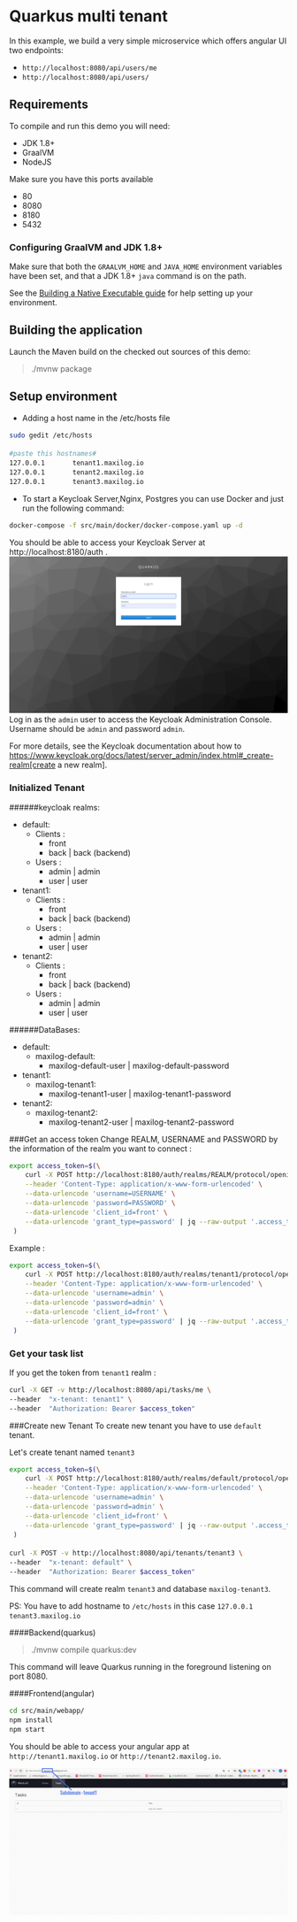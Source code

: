 # Quarkus multi tenant

In this example, we build a very simple microservice which offers angular UI two endpoints:
* `http://localhost:8080/api/users/me`
* `http://localhost:8080/api/users/`


## Requirements

To compile and run this demo you will need:
- JDK 1.8+
- GraalVM
- NodeJS

Make sure you have this ports available
- 80
- 8080
- 8180
- 5432

### Configuring GraalVM and JDK 1.8+

Make sure that both the `GRAALVM_HOME` and `JAVA_HOME` environment variables have
been set, and that a JDK 1.8+ `java` command is on the path.

See the [Building a Native Executable guide](https://quarkus.io/guides/building-native-image)
for help setting up your environment.


## Building the application

Launch the Maven build on the checked out sources of this demo:

> ./mvnw package

## Setup environment
* Adding a host name in the /etc/hosts file
```bash
sudo gedit /etc/hosts

#paste this hostnames#
127.0.0.1       tenant1.maxilog.io
127.0.0.1       tenant2.maxilog.io
127.0.0.1       tenant3.maxilog.io
```

* To start a Keycloak Server,Nginx, Postgres  you can use Docker and just run the following command:
```bash
docker-compose -f src/main/docker/docker-compose.yaml up -d
```

You should be able to access your Keycloak Server at http://localhost:8180/auth .
![test](login.png)
Log in as the `admin` user to access the Keycloak Administration Console.
Username should be `admin` and password `admin`.

For more details, see the Keycloak documentation about how to https://www.keycloak.org/docs/latest/server_admin/index.html#_create-realm[create a new realm].



### Initialized Tenant

######keycloak realms:
  - default:
    - Clients : 
      - front
      - back | back (backend)
    - Users : 
      - admin | admin
      - user | user 
  - tenant1:
    - Clients : 
      - front
      - back | back (backend)
    - Users : 
      - admin | admin
      - user | user  
  - tenant2:
    - Clients : 
      - front
      - back | back (backend)
    - Users : 
      - admin | admin
      - user | user  

######DataBases:
  - default:
    - maxilog-default: 
      - maxilog-default-user | maxilog-default-password
  - tenant1:
    - maxilog-tenant1: 
      - maxilog-tenant1-user | maxilog-tenant1-password
  - tenant2:
    - maxilog-tenant2: 
      - maxilog-tenant2-user | maxilog-tenant2-password

###Get an access token
Change REALM, USERNAME and PASSWORD by the information of the realm you want to connect :
```bash
export access_token=$(\
    curl -X POST http://localhost:8180/auth/realms/REALM/protocol/openid-connect/token \
    --header 'Content-Type: application/x-www-form-urlencoded' \
    --data-urlencode 'username=USERNAME' \
    --data-urlencode 'password=PASSWORD' \
    --data-urlencode 'client_id=front' \
    --data-urlencode 'grant_type=password' | jq --raw-output '.access_token' \
 )
````

Example :

```bash
export access_token=$(\
    curl -X POST http://localhost:8180/auth/realms/tenant1/protocol/openid-connect/token \
    --header 'Content-Type: application/x-www-form-urlencoded' \
    --data-urlencode 'username=admin' \
    --data-urlencode 'password=admin' \
    --data-urlencode 'client_id=front' \
    --data-urlencode 'grant_type=password' | jq --raw-output '.access_token' \
 )
```

### Get your task list
If you get the token from `tenant1` realm :

```bash
curl -X GET -v http://localhost:8080/api/tasks/me \
--header  "x-tenant: tenant1" \
--header  "Authorization: Bearer $access_token"
```

###Create new Tenant
To create new tenant you have to use `default` tenant.

Let's create tenant named `tenant3`
```bash
export access_token=$(\
    curl -X POST http://localhost:8180/auth/realms/default/protocol/openid-connect/token \
    --header 'Content-Type: application/x-www-form-urlencoded' \
    --data-urlencode 'username=admin' \
    --data-urlencode 'password=admin' \
    --data-urlencode 'client_id=front' \
    --data-urlencode 'grant_type=password' | jq --raw-output '.access_token' \
 )
 
curl -X POST -v http://localhost:8080/api/tenants/tenant3 \
--header  "x-tenant: default" \
--header  "Authorization: Bearer $access_token"
```

This command will create realm `tenant3` and database `maxilog-tenant3`.

PS: You have to add hostname to `/etc/hosts` in this case `127.0.0.1       tenant3.maxilog.io`


####Backend(quarkus)
> ./mvnw compile quarkus:dev

This command will leave Quarkus running in the foreground listening on port 8080.

####Frontend(angular)
```bash
cd src/main/webapp/
npm install
npm start
```
You should be able to access your angular app at `http://tenant1.maxilog.io` or `http://tenant2.maxilog.io`.

![test](tenant1-ss.gif)
